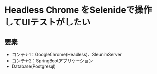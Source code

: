 # Headless Chrome をSelenideで操作してUIテストがしたい

## 要素
* コンテナ1：GoogleChrome(Headless)、SleunimServer
* コンテナ2：SpringBootアプリケーション
* Database(Postgresql)